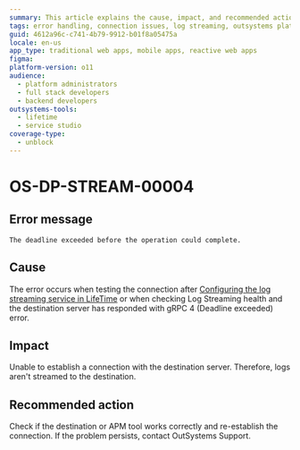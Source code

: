 ```yaml
---
summary: This article explains the cause, impact, and recommended action for a deadline exceeded error that occurs while connecting to the destination server.
tags: error handling, connection issues, log streaming, outsystems platform, troubleshooting
guid: 4612a96c-c741-4b79-9912-b01f8a05475a
locale: en-us
app_type: traditional web apps, mobile apps, reactive web apps
figma:
platform-version: o11
audience:
  - platform administrators
  - full stack developers
  - backend developers
outsystems-tools:
  - lifetime
  - service studio
coverage-type:
  - unblock
---
```


# OS-DP-STREAM-00004

## Error message

`The deadline exceeded before the operation could complete.`

## Cause

The error occurs when testing the connection after [Configuring the log streaming service in LifeTime](https://www.outsystems.com/tk/redirect?g=172ac547-add4-4cc5-9adf-d72fbe379d35) or when checking Log Streaming health and the destination server has responded with gRPC 4 (Deadline exceeded) error.

## Impact

Unable to establish a connection with the destination server. Therefore, logs aren't streamed to the destination.

## Recommended action

Check if the destination or APM tool works correctly and re-establish the connection. If the problem persists, contact OutSystems Support.
